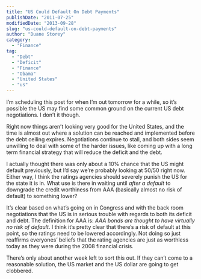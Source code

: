 ```yaml
---
title: "US Could Default On Debt Payments"
publishDate: "2011-07-25"
modifiedDate: "2013-09-28"
slug: "us-could-default-on-debt-payments"
author: "Duane Storey"
category:
  - "Finance"
tag:
  - "Debt"
  - "Deficit"
  - "Finance"
  - "Obama"
  - "United States"
  - "us"
---
```


I’m scheduling this post for when I’m out tomorrow for a while, so it’s possible the US may find some common ground on the current US debt negotiations. I don’t it though.

Right now things aren’t looking very good for the United States, and the time is almost out where a solution can be reached and implemented before the debt ceiling expires. Negotiations continue to stall, and both sides seem unwilling to deal with some of the harder issues, like coming up with a long term financial strategy that will reduce the deficit and the debt.

I actually thought there was only about a 10% chance that the US might default previously, but I’d say we’re probably looking at 50/50 right now. Either way, I think the ratings agencies should severely punish the US for the state it is in. What use is there in waiting until *after a default* to downgrade the credit worthiness from AAA (basically almost no risk of default) to something lower?

It’s clear based on what’s going on in Congress and with the back room negotiations that the US is in serious trouble with regards to both its deficit and debt. The definition for AAA is: *AAA bonds are thought to have virtually no risk of default*. I think it’s pretty clear that there’s a risk of default at this point, so the ratings need to be lowered accordingly. Not doing so just reaffirms everyones’ beliefs that the rating agencies are just as worthless today as they were during the 2008 financial crisis.

There’s only about another week left to sort this out. If they can’t come to a reasonable solution, the US market and the US dollar are going to get clobbered.